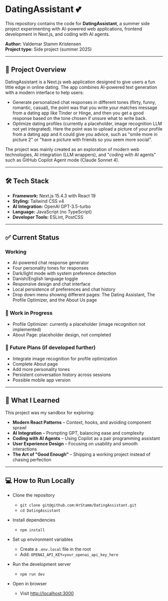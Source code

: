 # DatingAssistant 💕  

This repository contains the code for **DatingAssistant**, a summer side project experimenting with AI-powered web applications, frontend development in Next.js, and coding with AI agents.

**Author:** Valdemar Stamm Kristensen  
**Project type:** Side project (summer 2025)  

---

## 📌 Project Overview  

DatingAssistant is a Next.js web application designed to give users a fun little edge in online dating. The app combines AI-powered text generation with a modern interface to help users:

- Generate personalized chat responses in different tones (flirty, funny, romantic, casual), the point was that you write your matches message from a dating app like Tinder or Hinge, and then you get a good response based on the tone chosen if unsure what to write back.  
- Optimize dating profiles (currently a placeholder, image recognition LLM not yet integrated). Here the point was to upload a picture of your profile from a dating app and it could give you advice, such as "smile more in picture 2" or "have a picture with friends so you seem more social".  

The project was mainly created as an exploration of modern web technologies, AI integration (LLM wrappers), and "coding with AI agents" such as GitHub Copilot Agent mode (Claude Sonnet 4).  

---

## 🛠 Tech Stack  

- **Framework:** Next.js 15.4.3 with React 19  
- **Styling:** Tailwind CSS v4  
- **AI Integration:** OpenAI GPT-3.5-turbo  
- **Language:** JavaScript (no TypeScript)  
- **Developer Tools:** ESLint, PostCSS  

---

## ✅ Current Status  

### Working  
- AI-powered chat response generator  
- Four personality tones for responses  
- Dark/light mode with system preference detection  
- Danish/English language toggle  
- Responsive design and chat interface  
- Local persistence of preferences and chat history  
- Drop down menu showing different pages: The Dating Assistant, The Profile Optimizer, and the About Us page  

### 🚧 Work in Progress  
- Profile Optimizer: currently a placeholder (image recognition not implemented)  
- About Page: placeholder design, not completed  

### 🔮 Future Plans (if developed further)  
- Integrate image recognition for profile optimization  
- Complete About page  
- Add more personality tones  
- Persistent conversation history across sessions  
- Possible mobile app version  

---

## 📖 What I Learned  

This project was my sandbox for exploring:  
- **Modern React Patterns** – Context, hooks, and avoiding component sprawl  
- **AI Integration** – Prompting GPT, balancing ease and complexity  
- **Coding with AI Agents** – Using Copilot as a pair programming assistant  
- **User Experience Design** – Focusing on usability and smooth interactions  
- **The Art of "Good Enough"** – Shipping a working project instead of chasing perfection  

---

## 💻 How to Run Locally  

- Clone the repository  
  - `git clone git@github.com:HrStamm/DatingAssistant.git`  
  - `cd DatingAssistant`

- Install dependencies  
  - `npm install`

- Set up environment variables  
  - Create a `.env.local` file in the root  
  - Add: `OPENAI_API_KEY=your_openai_api_key_here`

- Run the development server  
  - `npm run dev`

- Open in browser  
  - Visit [http://localhost:3000](http://localhost:3000)


